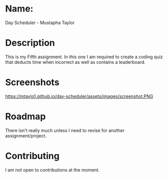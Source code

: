 # Name:  
Day Scheduler - Mustapha Taylor    

# Description
This is my Fifth assignment. In this one I am required to create a coding quiz that deducts time when incorrect as well as contains a leaderboard. 

# Screenshots
https://mtaylo1.github.io/day-scheduler/assets/images/screenshot.PNG


# Roadmap
There isn't really much unless I need to revise for another assignment/project.

# Contributing 
I am not open to contributions at the moment. 
